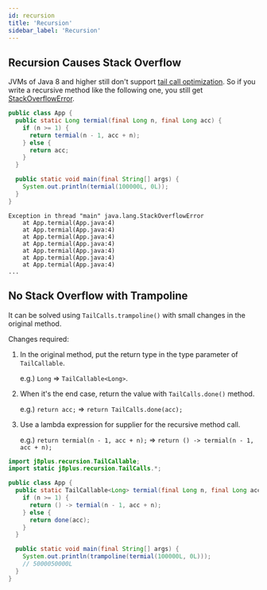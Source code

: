 ```yaml
---
id: recursion
title: 'Recursion'
sidebar_label: 'Recursion'
---
```

## Recursion Causes Stack Overflow
JVMs of Java 8 and higher still don't support [tail call optimization](http://en.wikipedia.org/wiki/Tail_call). So if you write a recursive method like the following one, you still get [StackOverflowError](http://docs.oracle.com/javase/8/docs/api/java/lang/StackOverflowError.html).

```java
public class App {
  public static Long termial(final Long n, final Long acc) {
    if (n >= 1) {
      return termial(n - 1, acc + n);
    } else {
      return acc;
    }
  }

  public static void main(final String[] args) {
    System.out.println(termial(100000L, 0L));
  }
}
```
```
Exception in thread "main" java.lang.StackOverflowError
	at App.termial(App.java:4)
	at App.termial(App.java:4)
	at App.termial(App.java:4)
	at App.termial(App.java:4)
	at App.termial(App.java:4)
	at App.termial(App.java:4)
	at App.termial(App.java:4)
...
```

## No Stack Overflow with Trampoline
It can be solved using `TailCalls.trampoline()` with small changes in the original method.

Changes required:
1. In the original method, put the return type in the type parameter of `TailCallable`.
   
   e.g.) `Long` => `TailCallable<Long>`.
   
2. When it's the end case, return the value with `TailCalls.done()` method.

   e.g.) `return acc;` => `return TailCalls.done(acc);`

3. Use a lambda expression for supplier for the recursive method call.
   
   e.g.) `return termial(n - 1, acc + n);` => `return () -> termial(n - 1, acc + n);`

```java
import j8plus.recursion.TailCallable;
import static j8plus.recursion.TailCalls.*;

public class App {
  public static TailCallable<Long> termial(final Long n, final Long acc) {
    if (n >= 1) {
      return () -> termial(n - 1, acc + n);
    } else {
      return done(acc);
    }
  }

  public static void main(final String[] args) {
    System.out.println(trampoline(termial(100000L, 0L)));
    // 5000050000L
  }
}
```
